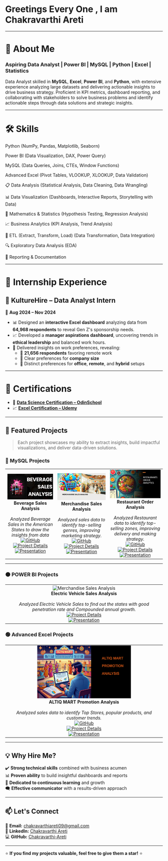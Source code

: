# Greetings Every One , I am  Chakravarthi Areti  

---

# 🚀 About Me  
### Aspiring Data Analyst | Power BI | MySQL | Python | Excel | Statistics

Data Analyst skilled in **MySQL**, **Excel**, **Power BI**, and **Python**, with extensive experience analyzing large datasets and delivering actionable insights to drive business strategy. Proficient in KPI metrics, dashboard reporting, and collaborating with stakeholders to solve business problems and identify actionable steps through data solutions and strategic insights.

---

#    **🛠️ Skills**

Python (NumPy, Pandas, Matplotlib, Seaborn)

Power BI (Data Visualization, DAX, Power Query)

MySQL (Data Queries, Joins, CTEs, Window Functions)

Advanced Excel (Pivot Tables, VLOOKUP, XLOOKUP, Data Validation)

📋 Data Analysis (Statistical Analysis, Data Cleaning, Data Wrangling)

📊 Data Visualization (Dashboards, Interactive Reports, Storytelling with Data)

🧮 Mathematics & Statistics (Hypothesis Testing, Regression Analysis)

📈 Business Analytics (KPI Analysis, Trend Analysis)

📂 ETL (Extract, Transform, Load) (Data Transformation, Data Integration)

🔍 Exploratory Data Analysis (EDA)

📄 Reporting & Documentation


----------

# 💼 Internship Experience  
## 🔹 KultureHire – **Data Analyst Intern**  
📅 **Aug 2024 – Nov 2024**  

- 📊 Designed an **interactive Excel dashboard** analyzing data from **64,968 respondents** to reveal Gen Z's sponsorship needs.  
- 📈 Developed a **manager aspirations dashboard**, uncovering trends in **ethical leadership** and balanced work hours.  
- 🔎 Delivered insights on work preferences, revealing:  
   - 🏡 **21,656 respondents** favoring remote work  
   - 🏢 Clear preferences for **company size**  
   - 💼 Distinct preferences for **office**, **remote**, and **hybrid** setups  

---

# 📜 Certifications  
- 🎯 [**Data Science Certification – OdinSchool**](https://drive.google.com/file/d/1AbbRFzawAR-y2_FCgif3TDvvO5klhR6j/view?usp=sharing)  
- 📈 [**Excel Certification – Udemy**](https://drive.google.com/file/d/1Cxi_WBBh0nn82ibnsEQb28p0AAjH_6oe/view?usp=sharing)  

---

  




## 📂 **Featured Projects**  
> Each project showcases my ability to extract insights, build impactful visualizations, and deliver data-driven solutions.  

### 🔹 **MySQL Projects**  
<table>
  <tr>
    <td align="center">
      <img src="https://github.com/Chakravarthi-areti/Chakravarthi-areti/blob/main/Screenshot%202025-03-22%20194136.png?raw=true" alt="Beverage Sales Analysis" width="300">
      <br>
      <b>Beverage Sales Analysis</b>  
      <br></br>
      <i>Analyzed Beverage Sales in the American States to draw the insights from data</i>  
      <br>
       <a href="https://github.com/Chakravarthi-areti/Beverage_Sales_Analysis_Using_MYSQL_-_Advanced_Excel">
        <img src="https://img.shields.io/badge/View%20on%20GitHub-24292e?style=for-the-badge&logo=github" alt="GitHub">
      </a>
      <a href="https://medium.com/@chakravarthiareti09/beverage-sales-analysis-using-mysql-and-excel-63bb429f2ac3">
        <img src="https://img.shields.io/badge/Project%20Details-0078D7?style=for-the-badge&logo=we" alt="Project Details">
      </a>
      <a href="https://www.linkedin.com/feed/update/urn:li:activity:7307604739771224067/?source=post_page-----63bb429f2ac3---------------------------------------">
        <img src="https://img.shields.io/badge/Video-Presentation-red?logo=youtube" alt="Presentation">
      </a>
    </td>
    <td align="center">
      <img src="https://github.com/Chakravarthi-areti/Chakravarthi-areti/blob/main/MerchandiseSalesimg.png?raw=true" alt="Merchandise Sales Analysis" width="300">
      <br>
      <b>Merchandise Sales Analysis</b>  
       <br></br>
      <i>Analyzed sales data to identify top-selling genres, improving marketing strategy.</i>  
      <br>

<div>
      <a href="https://github.com/Chakravarthi-areti/Merchandise_Sales_Analysis_Using_MYSQL">
        <img src="https://img.shields.io/badge/View%20on%20GitHub-24292e?style=for-the-badge&logo=github" alt="GitHub">
      </a>
</div>

<div>
      <a href="https://medium.com/@chakravarthiareti09/merchandise-sales-analysis-using-mysql-a87986faebb9">
        <img src="https://img.shields.io/badge/Project%20Details-0078D7?style=for-the-badge&logo=we" alt="Project Details">
      </a>
</div>

<div>
      <a href="https://www.linkedin.com/feed/update/urn:li:activity:7302173540353552384/">
        <img src="https://img.shields.io/badge/Video-Presentation-red?logo=youtube" alt="Presentation">
      </a>
</div>
    </td>

<td align="center">
      <img src="https://github.com/Chakravarthi-areti/Chakravarthi-areti/blob/main/Restaurant_order_Analysis_img.png?raw=true" alt="Merchandise Sales Analysis" width="300">
      <br>
      <b>Restaurant Order Analysis</b>  
       <br></br>
      <i>Analyzed Restaurant data to identify top-selling zones, improving delivery and making strategy.</i>  
      <br>
<div>
      <a href="https://github.com/Chakravarthi-areti/Restaurant-Order-Analytics">
        <img src="https://img.shields.io/badge/View%20on%20GitHub-24292e?style=for-the-badge&logo=github" alt="GitHub">
      </a>
</div>

<div>
      <a href="https://medium.com/@chakravarthiareti09/restaurant-order-analytics-b6b72fd815fc">
        <img src="https://img.shields.io/badge/Project%20Details-0078D7?style=for-the-badge&logo=we" alt="Project Details">
      </a>
</div>

<div>
      <a href="https://www.linkedin.com/feed/update/urn:li:activity:7300382982920359937/">
        <img src="https://img.shields.io/badge/Video-Presentation-red?logo=youtube" alt="Presentation">
      </a>
</div>
    </td>
  </tr>
</table>  

---

### 🟠  **POWER BI  Projects**  
<table>
  <tr>
    <td align="center">
      <img src="https://miro.medium.com/v2/resize:fit:1100/format:webp/1*oRgKurendzKUypYhZub2Og.png" alt="Merchandise Sales Analysis" width="300">
      <br>
      <b>Electric Vehicle Sales Analysis</b>  
       <br></br>
      <i>Analyzed Electric Vehicle Sales to find out the states with good penetration rate and Compounded annual growth.</i>  
      <br>

<div>
<!--     <a href="https://github.com/Chakravarthi-areti/Merchandise_Sales_Analysis_Using_MYSQL"> -->
<!--         <img src="https://img.shields.io/badge/View%20on%20GitHub-24292e?style=for-the-badge&logo=github" alt="GitHub"> -->
<!--       </a> -->
</div>

<div>
      <a href="https://medium.com/@chakravarthiareti09/merchandise-sales-analysis-using-mysql-a87986faebb9">
        <img src="https://img.shields.io/badge/Project%20Details-0078D7?style=for-the-badge&logo=we" alt="Project Details">
      </a>
</div>

<div>
      <a href="https://www.linkedin.com/feed/update/urn:li:activity:7302173540353552384/">
        <img src="https://img.shields.io/badge/Video-Presentation-red?logo=youtube" alt="Presentation">
      </a>
</div>
    </td>


  </tr>
</table>  






### 🟢 **Advanced Excel Projects**
<table>
  <tr>
    <td align="center">
      <img src="https://github.com/Chakravarthi-areti/Chakravarthi-areti/blob/main/Altiq_Mart_Promotion_img.png?raw=true" width="300">
      <br>
      <b>ALTIQ MART Promotion Analysis</b>  
<br> </br>
      <i>Analyzed sales data to identify Top Stores, popular products, and customer trends.</i>  
      <br>
<div>
      <a href="https://github.com/Chakravarthi-areti/ALTIQ_MART_PROMOTION_ANALYSIS">
        <img src="https://img.shields.io/badge/View%20on%20GitHub-24292e?style=for-the-badge&logo=github" alt="GitHub">
      </a>
</div>

<div>
      <a href="https://medium.com/@chakravarthiareti09/altiq-mart-promotion-analysis-36f47163c1a9">
        <img src="https://img.shields.io/badge/Project%20Details-0078D7?style=for-the-badge&logo=web" alt="Project Details">
      </a>
</div>

<div>
      <a href="https://www.linkedin.com/feed/update/urn:li:activity:7308691801769422849/">
        <img src="https://img.shields.io/badge/Video-Presentation-red?logo=youtube" alt="Presentation">
      </a>
</div>
    </td>
  </tr>
</table>


---

## 💡 **Why Hire Me?**  
✔️ **Strong technical skills** combined with business acumen  
📊 **Proven ability** to build insightful dashboards and reports  
🎯 **Dedicated to continuous learning** and growth  
🗨️ **Effective communicator** with a results-driven approach  

---

## 📫 **Let's Connect**  
📧 **Email:** [chakravarthiareti09@gmail.com](mailto:chakravarthiareti09@gmail.com)  
🔗 **LinkedIn:** [Chakravarthi Areti](https://www.linkedin.com/in/chakravarthi-areti-522390227/)  
💻 **GitHub:** [Chakravarthi-Areti](https://github.com/Chakravarthi-areti)  

---

⭐ **If you find my projects valuable, feel free to give them a star!** ⭐  
